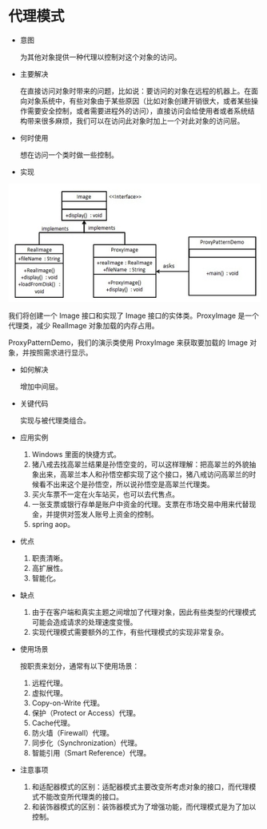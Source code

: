 # 代理模式

* 意图
    
    为其他对象提供一种代理以控制对这个对象的访问。
* 主要解决

    在直接访问对象时带来的问题，比如说：要访问的对象在远程的机器上。在面向对象系统中，有些对象由于某些原因（比如对象创建开销很大，或者某些操作需要安全控制，或者需要进程外的访问），直接访问会给使用者或者系统结构带来很多麻烦，我们可以在访问此对象时加上一个对此对象的访问层。
* 何时使用

    想在访问一个类时做一些控制。
    
* 实现

![](image/struct.jpg)

我们将创建一个 Image 接口和实现了 Image 接口的实体类。ProxyImage 是一个代理类，减少 RealImage 对象加载的内存占用。

ProxyPatternDemo，我们的演示类使用 ProxyImage 来获取要加载的 Image 对象，并按照需求进行显示。

* 如何解决

    增加中间层。
* 关键代码

    实现与被代理类组合。
* 应用实例 
    1. Windows 里面的快捷方式。 
    2. 猪八戒去找高翠兰结果是孙悟空变的，可以这样理解：把高翠兰的外貌抽象出来，高翠兰本人和孙悟空都实现了这个接口，猪八戒访问高翠兰的时候看不出来这个是孙悟空，所以说孙悟空是高翠兰代理类。 
    3. 买火车票不一定在火车站买，也可以去代售点。 
    4. 一张支票或银行存单是账户中资金的代理。支票在市场交易中用来代替现金，并提供对签发人账号上资金的控制。 
    5. spring aop。
* 优点
 
    1. 职责清晰。 
    2. 高扩展性。 
    3. 智能化。
* 缺点 
    1. 由于在客户端和真实主题之间增加了代理对象，因此有些类型的代理模式可能会造成请求的处理速度变慢。 
    2. 实现代理模式需要额外的工作，有些代理模式的实现非常复杂。
* 使用场景 
    
    按职责来划分，通常有以下使用场景： 
    1. 远程代理。 
    2. 虚拟代理。 
    3. Copy-on-Write 代理。 
    4. 保护（Protect or Access）代理。 
    5. Cache代理。 
    6. 防火墙（Firewall）代理。 
    7. 同步化（Synchronization）代理。 
    8. 智能引用（Smart Reference）代理。
* 注意事项
    1. 和适配器模式的区别：适配器模式主要改变所考虑对象的接口，而代理模式不能改变所代理类的接口。 
    2. 和装饰器模式的区别：装饰器模式为了增强功能，而代理模式是为了加以控制。